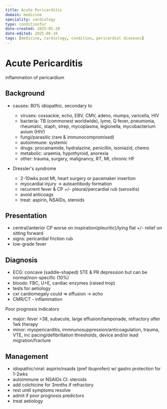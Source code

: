 ```yaml
---
title: Acute Pericarditis
domain: medicine
speciality: cardiology
type: conditionfor 
date-created: 2025-05-20
date-edited: 2025-06-18
tags: [medicine, cardiology, condition, pericardial diseases]
---
```


# Acute Pericarditis
inflammation of pericardium

## Background
- causes: 80% idiopathic, secondary to
    - viruses: coxsackie, echo, EBV, CMV, adeno, mumps, varicella, HIV
    - bacteria: TB (commonest worldwide), lyme, Q fever, pneumonia, rheumatic, staph, strep, mycoplasma, legionella, mycobacterium avium (HIV)
    - fungi/parasitic (rare & immunocompromised)
    - autoimmune: systemic
    - drugs: procainamide, hydralazine, penicillin, isoniazid, chemo
    - metabolic: uraemia, hypothyroid, anorexia
    - other: trauma, surgery, malignancy, RT, MI, chronic HF

- Dressler's syndrome
    - 2-10wks post MI, heart surgery or pacemaker insertion
    - myocardial injury -> autoantibody formation
    - recurrent fever & CP +/- pleural/percardial rub (serositis)
    - avoid anticoags
    - treat: aspirin, NSAIDs, steroids

## Presentation
- central/anterior CP worse on inspiration(pleuritic)/lying flat +/- relief on sitting forward
- signs: pericardial friction rub
- low-grade fever
  
## Diagnosis
- ECG: concave (saddle-shaped) STE & PR depression but can be normal/non-specific (10%)
- bloods: FBC, U+E, cardiac enzymes (raised trop)
- tests for aetiology
- cxr cardiomegaly could => effusion -> echo
- CMR/CT - inflammation

Poor prognosis indicators
- major: fever >38, subacute, large effusion/tamponade, refractory after 1wk therapy
- minor: myopericarditis, immnunosuppression/anticoagulation, trauma, VTE, inc pacing/defibrillation thresholds, device and/or lead migration/fracture


## Management
- idiopathic/viral: aspirin/nsaids (pref ibuprofen) w/ gastro protection for 1-2wks
- autoimmune or NSAIDs CI: steroids
- add colchicine for 3mnths if refractory
- rest until symptoms resolve
- admit if poor prognosis predictors 
- treat aetiology

